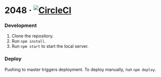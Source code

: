 # 2048 &middot; [![CircleCI](https://circleci.com/gh/calvinln/2048/tree/master.svg?style=svg)](https://circleci.com/gh/calvinln/2048/tree/master)

### Development

1.  Clone the repository.
2.  Run `npm install`.
3.  Run `npm start` to start the local server.

### Deploy

Pushing to master triggers deployment. To deploy manually, run `npm deploy`.
